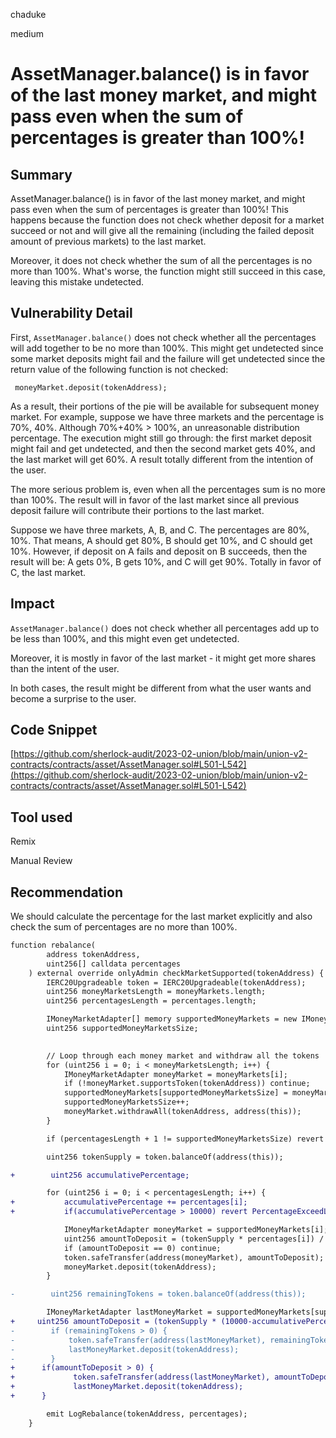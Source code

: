 chaduke

medium

# AssetManager.balance() is in favor of the last money market, and might pass even when the sum of percentages is greater than 100%!

## Summary
AssetManager.balance() is in favor of the last money market, and might pass even when the sum of percentages is greater than 100%! This happens because the function does not check whether deposit for a market succeed or not and will give all the remaining (including the failed deposit amount of previous markets) to the last market. 

Moreover, it does not check whether the sum of  all the percentages is no more than 100%. What's worse, the function might still succeed in this case, leaving this mistake undetected. 

## Vulnerability Detail

First, ``AssetManager.balance()`` does not check whether all the percentages will add together to be no more than 100%. This might get undetected since some market deposits might fail and the failure will get undetected since the return value of the following function is not checked:

```javasript
 moneyMarket.deposit(tokenAddress);
```

As a result, their portions of the pie will be available for subsequent money market. 
For example, suppose we have three markets and the percentage is 70%, 40%.
Although 70%+40% > 100%, an unreasonable distribution percentage. The execution might still go through: the first market deposit might fail and get undetected, and then the second market gets 40%, and the last market will get 60%. A result totally different from the intention of the user.

The more serious problem is, even when all the percentages sum is no more than 100%. The result will in favor of the last market since all previous deposit failure will contribute their portions to the last market. 

Suppose we have three markets, A, B, and C. The percentages are 80%, 10%. That means, A should get 80%, B should get 10%, and C should get 10%. However, if deposit on A fails and deposit on B succeeds, then the result will be: A gets 0%, B gets 10%, and C will get 90%. Totally in favor of C, the last market.

## Impact
 ``AssetManager.balance()`` does not check whether all percentages add up to be less than 100%, and this might even get undetected. 

Moreover, it is mostly in favor of the last market - it might get more shares than the intent of the user.

In both cases, the result might be different from what the user wants and become a surprise to the user.


## Code Snippet
[https://github.com/sherlock-audit/2023-02-union/blob/main/union-v2-contracts/contracts/asset/AssetManager.sol#L501-L542](https://github.com/sherlock-audit/2023-02-union/blob/main/union-v2-contracts/contracts/asset/AssetManager.sol#L501-L542)

## Tool used
Remix

Manual Review

## Recommendation
We should calculate the percentage for the last market explicitly and also check the sum of percentages are no more than 100%.

```diff
function rebalance(
        address tokenAddress,
        uint256[] calldata percentages
    ) external override onlyAdmin checkMarketSupported(tokenAddress) {
        IERC20Upgradeable token = IERC20Upgradeable(tokenAddress);
        uint256 moneyMarketsLength = moneyMarkets.length;
        uint256 percentagesLength = percentages.length;

        IMoneyMarketAdapter[] memory supportedMoneyMarkets = new IMoneyMarketAdapter[](moneyMarketsLength);
        uint256 supportedMoneyMarketsSize;
        

        // Loop through each money market and withdraw all the tokens
        for (uint256 i = 0; i < moneyMarketsLength; i++) {
            IMoneyMarketAdapter moneyMarket = moneyMarkets[i];
            if (!moneyMarket.supportsToken(tokenAddress)) continue;
            supportedMoneyMarkets[supportedMoneyMarketsSize] = moneyMarket;
            supportedMoneyMarketsSize++;
            moneyMarket.withdrawAll(tokenAddress, address(this));
        }

        if (percentagesLength + 1 != supportedMoneyMarketsSize) revert NotParity();

        uint256 tokenSupply = token.balanceOf(address(this));

+        uint256 accumulativePercentage;

        for (uint256 i = 0; i < percentagesLength; i++) {
+           accumulativePercentage += percentages[i];
+           if(accumulativePercentage > 10000) revert PercentageExceedLimit();

            IMoneyMarketAdapter moneyMarket = supportedMoneyMarkets[i];
            uint256 amountToDeposit = (tokenSupply * percentages[i]) / 10000;
            if (amountToDeposit == 0) continue;
            token.safeTransfer(address(moneyMarket), amountToDeposit);
            moneyMarket.deposit(tokenAddress);
        }

-        uint256 remainingTokens = token.balanceOf(address(this));

        IMoneyMarketAdapter lastMoneyMarket = supportedMoneyMarkets[supportedMoneyMarketsSize - 1];
+     uint256 amountToDeposit = (tokenSupply * (10000-accumulativePercentage) / 10000;
-        if (remainingTokens > 0) {
-            token.safeTransfer(address(lastMoneyMarket), remainingTokens);
-            lastMoneyMarket.deposit(tokenAddress);
-        }
+      if(amountToDeposit > 0) {
+             token.safeTransfer(address(lastMoneyMarket), amountToDeposit);
+             lastMoneyMarket.deposit(tokenAddress);
+      }

        emit LogRebalance(tokenAddress, percentages);
    }
```